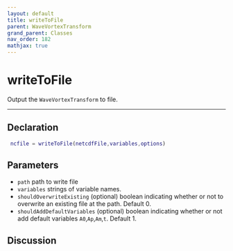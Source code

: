 ```yaml
---
layout: default
title: writeToFile
parent: WaveVortexTransform
grand_parent: Classes
nav_order: 182
mathjax: true
---
```


#  writeToFile

Output the `WaveVortexTransform` to file.


---

## Declaration
```matlab
 ncfile = writeToFile(netcdfFile,variables,options)
```
## Parameters
+ `path`  path to write file
+ `variables`  strings of variable names.
+ `shouldOverwriteExisting`  (optional) boolean indicating whether or not to overwrite an existing file at the path. Default 0. 
+ `shouldAddDefaultVariables`  (optional) boolean indicating whether or not add default variables `A0`,`Ap`,`Am`,`t`. Default 1.

## Discussion

            
